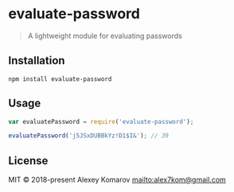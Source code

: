 # evaluate-password

> A lightweight module for evaluating passwords

## Installation

```
npm install evaluate-password
```

## Usage

```js
var evaluatePassword = require('evaluate-password');

evaluatePassword('j5JSxDUBBkYz!D1$I&'); // 39
```

## License

MIT © 2018-present Alexey Komarov <mailto:alex7kom@gmail.com>
